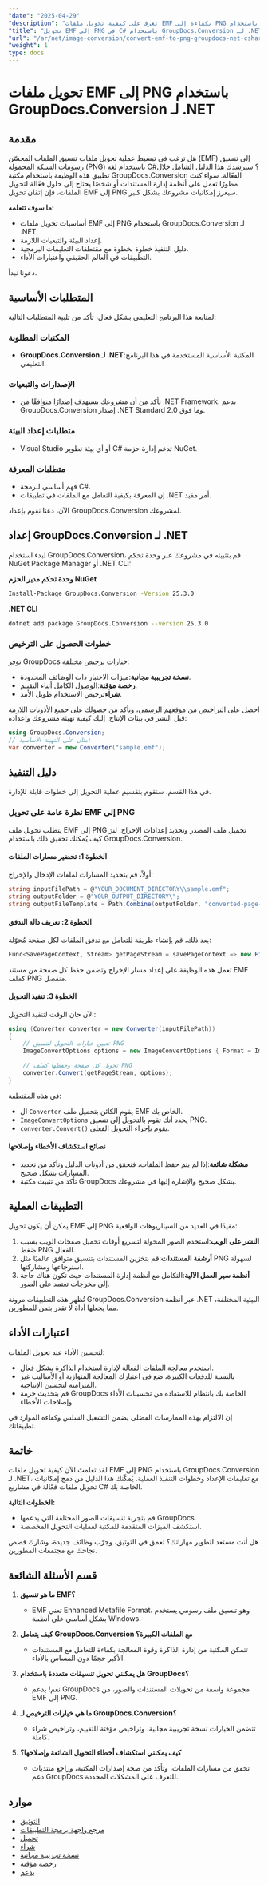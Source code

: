 ```yaml
---
"date": "2025-04-29"
"description": "تعرف على كيفية تحويل ملفات EMF بكفاءة إلى PNG باستخدام GroupDocs.Conversion لـ .NET وتحسين قدرات التعامل مع ملفات مشروعك."
"title": "تحويل EMF إلى PNG في C# باستخدام GroupDocs.Conversion لـ .NET - دليل شامل"
"url": "/ar/net/image-conversion/convert-emf-to-png-groupdocs-net-csharp/"
"weight": 1
type: docs
---
```

# تحويل ملفات EMF إلى PNG باستخدام GroupDocs.Conversion لـ .NET

## مقدمة
هل ترغب في تبسيط عملية تحويل ملفات تنسيق الملفات المحسّن (EMF) إلى تنسيق رسومات الشبكة المحمولة (PNG) باستخدام لغة C#؟ سيرشدك هذا الدليل الشامل خلال تطبيق هذه الوظيفة باستخدام مكتبة GroupDocs.Conversion الفعّالة. سواء كنت مطورًا تعمل على أنظمة إدارة المستندات أو شخصًا يحتاج إلى حلول فعّالة لتحويل الملفات، فإن إتقان تحويل EMF إلى PNG سيعزز إمكانيات مشروعك بشكل كبير.

**ما سوف تتعلمه:**
- أساسيات تحويل ملفات EMF إلى PNG باستخدام GroupDocs.Conversion لـ .NET.
- إعداد البيئة والتبعيات اللازمة.
- دليل التنفيذ خطوة بخطوة مع مقتطفات التعليمات البرمجية.
- التطبيقات في العالم الحقيقي واعتبارات الأداء.

دعونا نبدأ.

## المتطلبات الأساسية
لمتابعة هذا البرنامج التعليمي بشكل فعال، تأكد من تلبية المتطلبات التالية:

### المكتبات المطلوبة
- **GroupDocs.Conversion لـ .NET**:المكتبة الأساسية المستخدمة في هذا البرنامج التعليمي.

### الإصدارات والتبعيات
- تأكد من أن مشروعك يستهدف إصدارًا متوافقًا من .NET Framework. يدعم GroupDocs.Conversion إصدار .NET Standard 2.0 وما فوق.

### متطلبات إعداد البيئة
- Visual Studio أو أي بيئة تطوير C# تدعم إدارة حزمة NuGet.

### متطلبات المعرفة
- فهم أساسي لبرمجة C#.
- إن المعرفة بكيفية التعامل مع الملفات في تطبيقات .NET أمر مفيد.

الآن، دعنا نقوم بإعداد GroupDocs.Conversion لمشروعك.

## إعداد GroupDocs.Conversion لـ .NET
لبدء استخدام GroupDocs.Conversion، قم بتثبيته في مشروعك عبر وحدة تحكم NuGet Package Manager أو .NET CLI:

**وحدة تحكم مدير الحزم NuGet**
```bash
Install-Package GroupDocs.Conversion -Version 25.3.0
```

**.NET CLI**
```bash
dotnet add package GroupDocs.Conversion --version 25.3.0
```

### خطوات الحصول على الترخيص
توفر GroupDocs خيارات ترخيص مختلفة:
- **نسخة تجريبية مجانية**:ميزات الاختبار ذات الوظائف المحدودة.
- **رخصة مؤقتة**:الوصول الكامل أثناء التقييم.
- **شراء**ترخيص الاستخدام طويل الأمد.

احصل على التراخيص من موقعهم الرسمي، وتأكد من حصولك على جميع الأذونات اللازمة قبل النشر في بيئات الإنتاج. إليك كيفية تهيئة مشروعك وإعداده:

```csharp
using GroupDocs.Conversion;
// مثال على التهيئة الأساسية:
var converter = new Converter("sample.emf");
```

## دليل التنفيذ
في هذا القسم، سنقوم بتقسيم عملية التحويل إلى خطوات قابلة للإدارة.

### نظرة عامة على تحويل EMF إلى PNG
يتطلب تحويل ملف EMF إلى PNG تحميل ملف المصدر وتحديد إعدادات الإخراج. لنرَ كيف يُمكنك تحقيق ذلك باستخدام GroupDocs.Conversion.

#### الخطوة 1: تحضير مسارات الملفات
أولاً، قم بتحديد المسارات لملفات الإدخال والإخراج:

```csharp
string inputFilePath = @"YOUR_DOCUMENT_DIRECTORY\\sample.emf";
string outputFolder = @"YOUR_OUTPUT_DIRECTORY\";
string outputFileTemplate = Path.Combine(outputFolder, "converted-page-{0}.png");
```

#### الخطوة 2: تعريف دالة التدفق
بعد ذلك، قم بإنشاء طريقة للتعامل مع تدفق الملفات لكل صفحة مُحوّلة:

```csharp
Func<SavePageContext, Stream> getPageStream = savePageContext => new FileStream(string.Format(outputFileTemplate, savePageContext.Page), FileMode.Create);
```

تعمل هذه الوظيفة على إعداد مسار الإخراج وتضمن حفظ كل صفحة من مستند EMF كملف PNG منفصل.

#### الخطوة 3: تنفيذ التحويل
الآن حان الوقت لتنفيذ التحويل:

```csharp
using (Converter converter = new Converter(inputFilePath))
{
    // تعيين خيارات التحويل لتنسيق PNG
    ImageConvertOptions options = new ImageConvertOptions { Format = ImageFileType.Png };

    // تحويل كل صفحة وحفظها كملف PNG
    converter.Convert(getPageStream, options);
}
```

في هذه المقتطفة:
- ال `Converter` يقوم الكائن بتحميل ملف EMF الخاص بك.
- `ImageConvertOptions` يحدد أنك تقوم بالتحويل إلى تنسيق PNG.
- `converter.Convert()` يقوم بإجراء التحويل الفعلي.

#### نصائح استكشاف الأخطاء وإصلاحها
- **مشكلة شائعة**:إذا لم يتم حفظ الملفات، فتحقق من أذونات الدليل وتأكد من تحديد المسارات بشكل صحيح.
- تأكد من تثبيت مكتبة GroupDocs بشكل صحيح والإشارة إليها في مشروعك.

## التطبيقات العملية
يمكن أن يكون تحويل EMF إلى PNG مفيدًا في العديد من السيناريوهات الواقعية:

1. **النشر على الويب**:استخدم الصور المحولة لتسريع أوقات تحميل صفحات الويب بسبب ضغط PNG الفعال.
2. **أرشفة المستندات**:قم بتخزين المستندات بتنسيق متوافق عالميًا مثل PNG لسهولة استرجاعها ومشاركتها.
3. **أنظمة سير العمل الآلية**:التكامل مع أنظمة إدارة المستندات حيث تكون هناك حاجة إلى مخرجات تعتمد على الصور.

تُظهر هذه التطبيقات مرونة GroupDocs.Conversion عبر أنظمة .NET البيئية المختلفة، مما يجعلها أداة لا تقدر بثمن للمطورين.

## اعتبارات الأداء
لتحسين الأداء عند تحويل الملفات:
- استخدم معالجة الملفات الفعالة لإدارة استخدام الذاكرة بشكل فعال.
- بالنسبة للدفعات الكبيرة، ضع في اعتبارك المعالجة المتوازية أو الأساليب غير المتزامنة لتحسين الإنتاجية.
- قم بتحديث حزمة GroupDocs الخاصة بك بانتظام للاستفادة من تحسينات الأداء وإصلاحات الأخطاء.

إن الالتزام بهذه الممارسات الفضلى يضمن التشغيل السلس وكفاءة الموارد في تطبيقاتك.

## خاتمة
لقد تعلمتَ الآن كيفية تحويل ملفات EMF إلى PNG باستخدام GroupDocs.Conversion لـ .NET، مع تعليمات الإعداد وخطوات التنفيذ العملية. يُمكّنك هذا الدليل من دمج إمكانيات تحويل ملفات فعّالة في مشاريع C# الخاصة بك.

**الخطوات التالية:**
- قم بتجربة تنسيقات الصور المختلفة التي يدعمها GroupDocs.
- استكشف الميزات المتقدمة للمكتبة لعمليات التحويل المخصصة.

هل أنت مستعد لتطوير مهاراتك؟ تعمق في التوثيق، وجرّب وظائف جديدة، وشارك قصص نجاحك مع مجتمعات المطورين. 

## قسم الأسئلة الشائعة
1. **ما هو تنسيق EMF؟**
   - EMF تعني Enhanced Metafile Format، وهو تنسيق ملف رسومي يستخدم بشكل أساسي على أنظمة Windows.

2. **كيف يتعامل GroupDocs.Conversion مع الملفات الكبيرة؟**
   - تتمكن المكتبة من إدارة الذاكرة وقوة المعالجة بكفاءة للتعامل مع المستندات الأكبر حجمًا دون المساس بالأداء.

3. **هل يمكنني تحويل تنسيقات متعددة باستخدام GroupDocs؟**
   - نعم! يدعم GroupDocs مجموعة واسعة من تحويلات المستندات والصور، من EMF إلى PNG.

4. **ما هي خيارات الترخيص لـ GroupDocs.Conversion؟**
   - تتضمن الخيارات نسخة تجريبية مجانية، وتراخيص مؤقتة للتقييم، وتراخيص شراء كاملة.

5. **كيف يمكنني استكشاف أخطاء التحويل الشائعة وإصلاحها؟**
   - تحقق من مسارات الملفات، وتأكد من صحة إصدارات المكتبة، وراجع منتديات دعم GroupDocs للتعرف على المشكلات المحددة.

## موارد
- [التوثيق](https://docs.groupdocs.com/conversion/net/)
- [مرجع واجهة برمجة التطبيقات](https://reference.groupdocs.com/conversion/net/)
- [تحميل](https://releases.groupdocs.com/conversion/net/)
- [شراء](https://purchase.groupdocs.com/buy)
- [نسخة تجريبية مجانية](https://releases.groupdocs.com/conversion/net/)
- [رخصة مؤقتة](https://purchase.groupdocs.com/temporary-license/)
- [يدعم](https://forum.groupdocs.com/c/conversion/10)